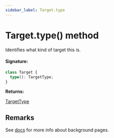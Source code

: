 ```yaml
---
sidebar_label: Target.type
---
```


# Target.type() method

Identifies what kind of target this is.

#### Signature:

```typescript
class Target {
  type(): TargetType;
}
```

**Returns:**

[TargetType](./puppeteer.targettype.md)

## Remarks

See [docs](https://developer.chrome.com/extensions/background_pages) for more info about background pages.
